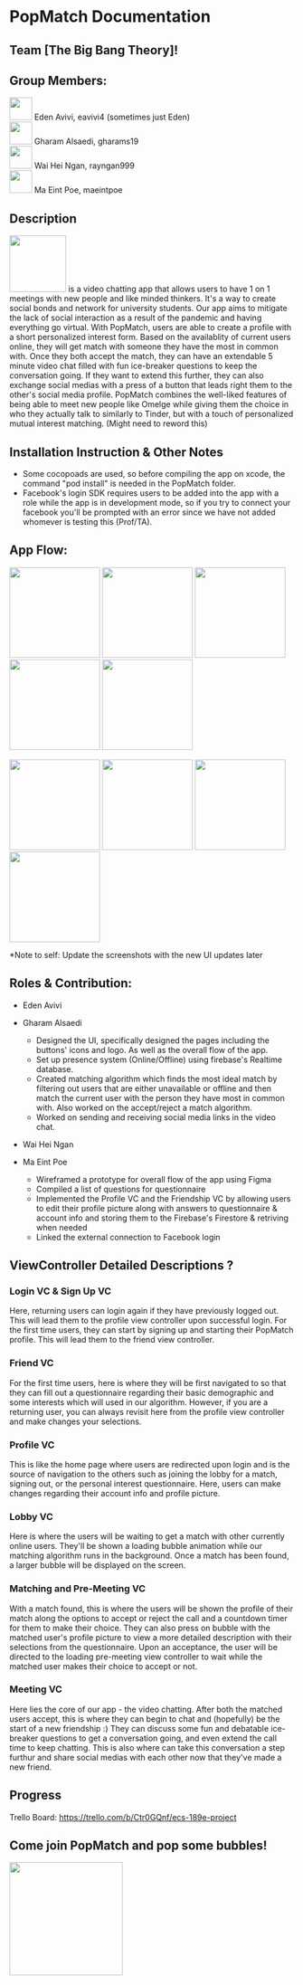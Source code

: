 # PopMatch Documentation
## Team [The Big Bang Theory]! 
## Group Members:
<img src="https://user-images.githubusercontent.com/52867931/110847792-33a83680-8262-11eb-88da-df669f99d09b.png" width="40"> Eden Avivi, eavivi4 (sometimes just Eden) <br />
<img src="https://user-images.githubusercontent.com/52867931/110847792-33a83680-8262-11eb-88da-df669f99d09b.png" width="40"> Gharam Alsaedi, gharams19 <br />
<img src="https://user-images.githubusercontent.com/52867931/110847792-33a83680-8262-11eb-88da-df669f99d09b.png" width="40"> Wai Hei Ngan, rayngan999 <br />
<img src="https://user-images.githubusercontent.com/52867931/110847792-33a83680-8262-11eb-88da-df669f99d09b.png" width="40">  Ma Eint Poe, maeintpoe

## Description
<img src="https://user-images.githubusercontent.com/52867931/110848697-3ce5d300-8263-11eb-90bb-ad46beca2aee.png" width="100">  is a video chatting app that allows users to have 1 on 1 meetings with new people and like minded thinkers. It's a way to create social bonds and network for university students. Our app aims to mitigate the lack of social interaction as a result of the pandemic and having everything go virtual. With PopMatch, users are able to create a profile with a short personalized interest form. Based on the availablity of current users online, they will get match with someone they have the most in common with. Once they both accept the match, they can have an extendable 5 minute video chat filled with fun ice-breaker questions to keep the conversation going. If they want to extend this further, they can also exchange social medias with a press of a button that leads right them to the other's social media profile. PopMatch combines the well-liked features of being able to meet new people like Omelge while giving them the choice in who they actually talk to similarly to Tinder, but with a touch of personalized mutual interest matching. (Might need to reword this)

## Installation Instruction & Other Notes
* Some cocopoads are used, so before compiling the app on xcode, the command "pod install" is needed in the PopMatch folder.
* Facebook's login SDK requires users to be added into the app with a role while the app is in development mode, so if you try to connect your facebook you'll be prompted with an error since we have not added whomever is testing this (Prof/TA).

## App Flow: 
<img src="https://user-images.githubusercontent.com/52867931/110840687-e1fbae00-8259-11eb-85f6-440a69328f29.png" width="160"> <img src="https://user-images.githubusercontent.com/52867931/110840692-e2944480-8259-11eb-925c-eeae40b31ba6.png" width="160"> <img src="https://user-images.githubusercontent.com/52867931/110840683-e0ca8100-8259-11eb-8381-8fa2d3fea11a.png" width="160"> <img src="https://user-images.githubusercontent.com/52867931/110840690-e1fbae00-8259-11eb-8571-90b34eb878a5.png" width="160"> <img src="https://user-images.githubusercontent.com/52867931/110840685-e1631780-8259-11eb-9c1e-0f0ed8ba0478.png" width="160"> 

<img src="https://user-images.githubusercontent.com/52867931/110841422-b5946180-825a-11eb-8180-85db360b120c.png" width="160"> <img src="https://user-images.githubusercontent.com/52867931/110841425-b62cf800-825a-11eb-987d-c128861826b1.png" width="160"> <img src="https://user-images.githubusercontent.com/52867931/110841426-b62cf800-825a-11eb-884e-51b2d01b7b19.png" width="160"> <img src="https://user-images.githubusercontent.com/52867931/110841438-b88f5200-825a-11eb-8ac1-0538ecc0dce5.png" width="160">

*Note to self: Update the screenshots with the new UI updates later

## Roles & Contribution:
* Eden Avivi
* Gharam Alsaedi
  * Designed the UI, specifically designed the pages including the buttons' icons and logo. As well as the overall flow of the app.
  * Set up presence system (Online/Offline) using firebase's Realtime database.
  * Created matching algorithm which finds the most ideal match by filtering out users that are either unavailable or offline and then match the current user with the person they have most in common with. Also worked on the accept/reject a match algorithm.
  * Worked on sending and receiving social media links in the video chat.

* Wai Hei Ngan
* Ma Eint Poe
  * Wireframed a prototype for overall flow of the app using Figma
  * Compiled a list of questions for questionnaire
  * Implemented the Profile VC and the Friendship VC by allowing users to edit their profile picture along with answers to questionnaire & account info and storing them to the Firebase's Firestore & retriving when needed
  * Linked the external connection to Facebook login 

## ViewController Detailed Descriptions ?
### Login VC & Sign Up VC
Here, returning users can login again if they have previously logged out. This will lead them to the profile view controller upon successful login. For the first time users, they can start by signing up and starting their PopMatch profile. This will lead them to the friend view controller.

### Friend VC 
For the first time users, here is where they will be first navigated to so that they can fill out a questionnaire regarding their basic demographic and some interests which will used in our algorithm. However, if you are a returning user, you can always revisit here from the profile view controller and make changes your selections.

### Profile VC
This is like the home page where users are redirected upon login and is the source of navigation to the others such as joining the lobby for a match, signing out, or the personal interest questionnaire. Here, users can make changes regarding their account info and profile picture.

### Lobby VC
Here is where the users will be waiting to get a match with other currently online users. They'll be shown a loading bubble animation while our matching algorithm runs in the background. Once a match has been found, a larger bubble will be displayed on the screen.

### Matching and Pre-Meeting VC
With a match found, this is where the users will be shown the profile of their match along the options to accept or reject the call and a countdown timer for them to make their choice. They can also press on bubble with the matched user's profile picture to view a more detailed description with their selections from the questionnaire. Upon an acceptance, the user will be directed to the loading pre-meeting view controller to wait while the matched user makes their choice to accept or not.

### Meeting VC
Here lies the core of our app - the video chatting. After both the matched users accept, this is where they can begin to chat and (hopefully) be the start of a new friendship :) They can discuss some fun and debatable ice-breaker questions to get a conversation going, and even extend the call time to keep chatting. This is also where can take this conversation a step furthur and share social medias with each other now that they've made a new friend.

## Progress 
Trello Board: https://trello.com/b/Ctr0GQnf/ecs-189e-project

## Come join PopMatch and pop some bubbles!

<img src="https://user-images.githubusercontent.com/52867931/110848697-3ce5d300-8263-11eb-90bb-ad46beca2aee.png" width="200"> 
